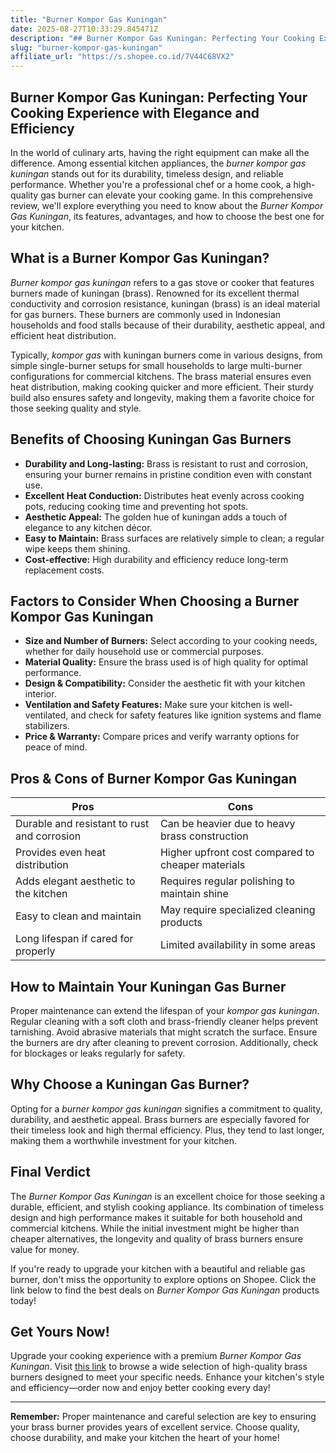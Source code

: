 ```yaml
---
title: "Burner Kompor Gas Kuningan"
date: 2025-08-27T10:33:29.845471Z
description: "## Burner Kompor Gas Kuningan: Perfecting Your Cooking Experience with Elegance and Efficiency..."
slug: "burner-kompor-gas-kuningan"
affiliate_url: "https://s.shopee.co.id/7V44C68VX2"
---
```

## Burner Kompor Gas Kuningan: Perfecting Your Cooking Experience with Elegance and Efficiency

In the world of culinary arts, having the right equipment can make all the difference. Among essential kitchen appliances, the *burner kompor gas kuningan* stands out for its durability, timeless design, and reliable performance. Whether you're a professional chef or a home cook, a high-quality gas burner can elevate your cooking game. In this comprehensive review, we'll explore everything you need to know about the *Burner Kompor Gas Kuningan*, its features, advantages, and how to choose the best one for your kitchen.

## What is a Burner Kompor Gas Kuningan?

*Burner kompor gas kuningan* refers to a gas stove or cooker that features burners made of kuningan (brass). Renowned for its excellent thermal conductivity and corrosion resistance, kuningan (brass) is an ideal material for gas burners. These burners are commonly used in Indonesian households and food stalls because of their durability, aesthetic appeal, and efficient heat distribution.

Typically, *kompor gas* with kuningan burners come in various designs, from simple single-burner setups for small households to large multi-burner configurations for commercial kitchens. The brass material ensures even heat distribution, making cooking quicker and more efficient. Their sturdy build also ensures safety and longevity, making them a favorite choice for those seeking quality and style.

## Benefits of Choosing Kuningan Gas Burners

- **Durability and Long-lasting:** Brass is resistant to rust and corrosion, ensuring your burner remains in pristine condition even with constant use.
- **Excellent Heat Conduction:** Distributes heat evenly across cooking pots, reducing cooking time and preventing hot spots.
- **Aesthetic Appeal:** The golden hue of kuningan adds a touch of elegance to any kitchen décor.
- **Easy to Maintain:** Brass surfaces are relatively simple to clean; a regular wipe keeps them shining.
- **Cost-effective:** High durability and efficiency reduce long-term replacement costs.

## Factors to Consider When Choosing a Burner Kompor Gas Kuningan

- **Size and Number of Burners:** Select according to your cooking needs, whether for daily household use or commercial purposes.
- **Material Quality:** Ensure the brass used is of high quality for optimal performance.
- **Design & Compatibility:** Consider the aesthetic fit with your kitchen interior.
- **Ventilation and Safety Features:** Make sure your kitchen is well-ventilated, and check for safety features like ignition systems and flame stabilizers.
- **Price & Warranty:** Compare prices and verify warranty options for peace of mind.

## Pros & Cons of Burner Kompor Gas Kuningan

| **Pros**                                       | **Cons**                                          |
|------------------------------------------------|--------------------------------------------------|
| Durable and resistant to rust and corrosion | Can be heavier due to heavy brass construction   |
| Provides even heat distribution               | Higher upfront cost compared to cheaper materials |
| Adds elegant aesthetic to the kitchen        | Requires regular polishing to maintain shine   |
| Easy to clean and maintain                   | May require specialized cleaning products     |
| Long lifespan if cared for properly           | Limited availability in some areas             |

## How to Maintain Your Kuningan Gas Burner

Proper maintenance can extend the lifespan of your *kompor gas kuningan*. Regular cleaning with a soft cloth and brass-friendly cleaner helps prevent tarnishing. Avoid abrasive materials that might scratch the surface. Ensure the burners are dry after cleaning to prevent corrosion. Additionally, check for blockages or leaks regularly for safety.

## Why Choose a Kuningan Gas Burner?

Opting for a *burner kompor gas kuningan* signifies a commitment to quality, durability, and aesthetic appeal. Brass burners are especially favored for their timeless look and high thermal efficiency. Plus, they tend to last longer, making them a worthwhile investment for your kitchen.

## Final Verdict

The *Burner Kompor Gas Kuningan* is an excellent choice for those seeking a durable, efficient, and stylish cooking appliance. Its combination of timeless design and high performance makes it suitable for both household and commercial kitchens. While the initial investment might be higher than cheaper alternatives, the longevity and quality of brass burners ensure value for money.

If you're ready to upgrade your kitchen with a beautiful and reliable gas burner, don't miss the opportunity to explore options on Shopee. Click the link below to find the best deals on *Burner Kompor Gas Kuningan* products today!

## Get Yours Now!

Upgrade your cooking experience with a premium *Burner Kompor Gas Kuningan*. Visit [this link](https://s.shopee.co.id/7V44C68VX2) to browse a wide selection of high-quality brass burners designed to meet your specific needs. Enhance your kitchen's style and efficiency—order now and enjoy better cooking every day!

---

**Remember:** Proper maintenance and careful selection are key to ensuring your brass burner provides years of excellent service. Choose quality, choose durability, and make your kitchen the heart of your home!